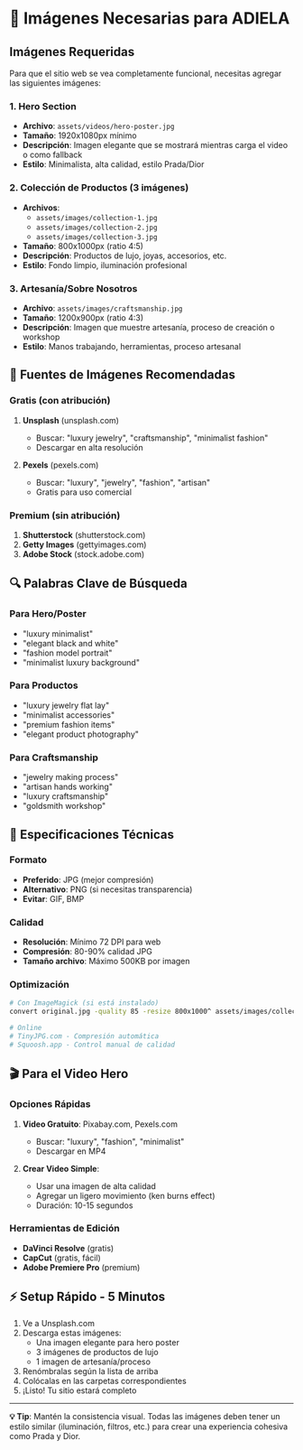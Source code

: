 # 📸 Imágenes Necesarias para ADIELA

## Imágenes Requeridas

Para que el sitio web se vea completamente funcional, necesitas agregar las siguientes imágenes:

### 1. Hero Section
- **Archivo**: `assets/videos/hero-poster.jpg`
- **Tamaño**: 1920x1080px mínimo
- **Descripción**: Imagen elegante que se mostrará mientras carga el video o como fallback
- **Estilo**: Minimalista, alta calidad, estilo Prada/Dior

### 2. Colección de Productos (3 imágenes)
- **Archivos**: 
  - `assets/images/collection-1.jpg`
  - `assets/images/collection-2.jpg`
  - `assets/images/collection-3.jpg`
- **Tamaño**: 800x1000px (ratio 4:5)
- **Descripción**: Productos de lujo, joyas, accesorios, etc.
- **Estilo**: Fondo limpio, iluminación profesional

### 3. Artesanía/Sobre Nosotros
- **Archivo**: `assets/images/craftsmanship.jpg`
- **Tamaño**: 1200x900px (ratio 4:3)
- **Descripción**: Imagen que muestre artesanía, proceso de creación o workshop
- **Estilo**: Manos trabajando, herramientas, proceso artesanal

## 🎨 Fuentes de Imágenes Recomendadas

### Gratis (con atribución)
1. **Unsplash** (unsplash.com)
   - Buscar: "luxury jewelry", "craftsmanship", "minimalist fashion"
   - Descargar en alta resolución

2. **Pexels** (pexels.com)
   - Buscar: "luxury", "jewelry", "fashion", "artisan"
   - Gratis para uso comercial

### Premium (sin atribución)
1. **Shutterstock** (shutterstock.com)
2. **Getty Images** (gettyimages.com)
3. **Adobe Stock** (stock.adobe.com)

## 🔍 Palabras Clave de Búsqueda

### Para Hero/Poster
- "luxury minimalist"
- "elegant black and white"
- "fashion model portrait"
- "minimalist luxury background"

### Para Productos
- "luxury jewelry flat lay"
- "minimalist accessories"
- "premium fashion items"
- "elegant product photography"

### Para Craftsmanship
- "jewelry making process"
- "artisan hands working"
- "luxury craftsmanship"
- "goldsmith workshop"

## 📐 Especificaciones Técnicas

### Formato
- **Preferido**: JPG (mejor compresión)
- **Alternativo**: PNG (si necesitas transparencia)
- **Evitar**: GIF, BMP

### Calidad
- **Resolución**: Mínimo 72 DPI para web
- **Compresión**: 80-90% calidad JPG
- **Tamaño archivo**: Máximo 500KB por imagen

### Optimización
```bash
# Con ImageMagick (si está instalado)
convert original.jpg -quality 85 -resize 800x1000^ assets/images/collection-1.jpg

# Online
# TinyJPG.com - Compresión automática
# Squoosh.app - Control manual de calidad
```

## 🎬 Para el Video Hero

### Opciones Rápidas
1. **Video Gratuito**: Pixabay.com, Pexels.com
   - Buscar: "luxury", "fashion", "minimalist"
   - Descargar en MP4

2. **Crear Video Simple**:
   - Usar una imagen de alta calidad
   - Agregar un ligero movimiento (ken burns effect)
   - Duración: 10-15 segundos

### Herramientas de Edición
- **DaVinci Resolve** (gratis)
- **CapCut** (gratis, fácil)
- **Adobe Premiere Pro** (premium)

## ⚡ Setup Rápido - 5 Minutos

1. Ve a Unsplash.com
2. Descarga estas imágenes:
   - Una imagen elegante para hero poster
   - 3 imágenes de productos de lujo
   - 1 imagen de artesanía/proceso
3. Renómbralas según la lista de arriba
4. Colócalas en las carpetas correspondientes
5. ¡Listo! Tu sitio estará completo

---

**💡 Tip**: Mantén la consistencia visual. Todas las imágenes deben tener un estilo similar (iluminación, filtros, etc.) para crear una experiencia cohesiva como Prada y Dior. 